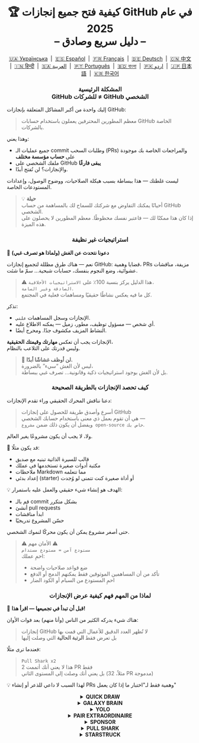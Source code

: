 <h1 align="center">
   🏆 كيفية فتح جميع إنجازات GitHub في عام 2025<br/>
   – دليل سريع وصادق –
</h1>

<div align="center">
  <a href="README_UA.md">🇺🇦 Українська</a> &nbsp;|&nbsp;
  <a href="README_ES.md">🇪🇸 Español</a> &nbsp;|&nbsp;
  <a href="README_FR.md">🇫🇷 Français</a> &nbsp;|&nbsp;
  <a href="README_DE.md">🇩🇪 Deutsch</a> &nbsp;|&nbsp;
  <a href="README_ZH.md">🇨🇳 中文</a> &nbsp;|&nbsp;
  <a href="README_HI.md">🇮🇳 हिन्दी</a> &nbsp;|&nbsp;
  <a href="README_AR.md">🇸🇦 العربية</a> &nbsp;|&nbsp;
  <a href="README_PT.md">🇵🇹 Português</a> &nbsp;|&nbsp;
  <a href="README_BN.md">🇧🇩 বাংলা</a> &nbsp;|&nbsp;
  <a href="README_UR.md">🇵🇰 اردو</a> &nbsp;|&nbsp;
  <a href="README_JP.md">🇯🇵 日本語</a> &nbsp;|&nbsp;
  <a href="README_KO.md">🇰🇷 한국어</a>
</div>

<h3 align="center">
   المشكلة الرئيسية<br/>
   GitHub للشركات ≠ GitHub الشخصي
</h3>

إليك واحدة من أكبر المشاكل المتعلقة بإنجازات GitHub:

> معظم المطورين المحترفين يعملون باستخدام حسابات GitHub الخاصة بالشركات.

وهذا يعني:
- جميع عمليات الـ commit وطلبات السحب (PRs) والمراجعات الخاصة بك موجودة على **حساب مؤسسة مختلف**
- ملفك الشخصي على GitHub **يبقى فارغًا**
- والإنجازات؟ لن تُفتح أبدًا.

ليست غلطتك — هذا ببساطة بسبب هيكلة الصلاحيات، ووضوح الوصول، وإعدادات المستودعات الخاصة.

> 💡 **حيلة**  
> أحيانًا يمكنك التفاوض مع شركتك للسماح لك بالمساهمة من حساب GitHub الشخصي.  
> إذا كان هذا ممكنًا لك — فاعتبر نفسك محظوظًا. معظم المطورين لا يحصلون على هذه الميزة.

<h3 align="center">استراتيجيات غير نظيفة</h3>

🚫 <b>دعونا نتحدث عن الغش (ولماذا هو تصرف غبي)</b>

نعم — هناك طرق مظللة لتجميع إنجازات GitHub: قضايا وهمية، PRs مزيفة، مناقشات عشوائية، وضع النجوم بنفسك، حسابات شبحية... سمّ ما شئت.

> ⚠️ هذا الدليل يركز بنسبة 100٪ على <code>الاستراتيجيات الأخلاقية، الصادقة وغير السامة</code>.  
> كل ما فيه يعكس نشاطًا حقيقيًا ومساهمات فعلية في المجتمع.

تذكر:
- الإنجازات وسجل المساهمات <code>علني</code>.
- أي شخص — مسؤول توظيف، مطور، زميل — يمكنه الاطلاع عليه.
- النشاط المزيف مكشوف جدًا. ومحرج أيضًا.

الإنجازات يجب أن تعكس <strong>مهارتك وقيمتك الحقيقية</strong>،  
وليس قدرتك على التلاعب بالنظام.

> 💬 <strong>لن أوظف غشاشًا أبدًا.</strong><br>
> ليس لأن الغش “سيء” بالضرورة،  
> بل لأن الغش بوجود استراتيجيات ذكية وقانونية... تصرف غبي ببساطة.

<h3 align="center">كيف تحصد الإنجازات بالطريقة الصحيحة</h3>

دعنا نناقش المحرك الحقيقي وراء تقدم الإنجازات:

> أسرع وأصدق طريقة للحصول على إنجازات GitHub  
> هي أن تقوم بعمل ذي معنى باستخدام حسابك الشخصي —  
> ويفضل أن يكون ذلك ضمن <code>مشروع open-source خاص بك</code>.

ولا، لا يجب أن يكون مشروعًا يغير العالم.

🎯 قد يكون مثلًا:
- قالب للسيرة الذاتية تبنيه مع صديق
- مكتبة أدوات صغيرة تستخدمها في عملك
- ملاحظات Markdown مما تتعلمه
- إعداد بدئي (starter) أو أداة صغيرة كنت تتمنى لو وُجدت

💡 الهدف هو إنشاء شيء حقيقي والعمل عليه باستمرار:
* قم بالـ commit بشكل متكرر
* أنشئ pull requests
* ابدأ مناقشات
* حسّن المشروع تدريجيًا

حتى أصغر مشروع يمكن أن يكون محركًا لنموك الشخصي.

> ⚠️ الأمان مهم ⚠️  
> <code>مستودع آمن = مستودع مستدام</code>  
> احمِ عملك:
> * ضع قواعد صلاحيات واضحة
> * تأكد من أن المساهمين الموثوقين فقط يمكنهم الدمج أو الدفع
> * احمِ المستودع من السبام أو الكود الضار

<h3 align="center">لماذا من المهم فهم كيفية عرض الإنجازات</h3>

🧠 <b>قبل أن تبدأ في تجميعها — اقرأ هذا!</b>

هناك شيء يدركه الكثير من الناس (وأنا منهم) بعد فوات الأوان:

> إنجازات GitHub لا تُظهر العدد الدقيق للأعمال التي قمت بها  
> بل تعرض فقط <strong>الرتبة الحالية</strong> التي وصلت إليها

فعندما ترى مثلًا:

> <code>Pull Shark x2</code>  
> هذا لا يعني أنك أتممت 2 PR فقط  
> بل يعني أنك وصلت إلى المستوى الثاني (مثلاً، 32 PR مدموجة)

💡 لهذا السبب لا داعي للذعر أو إنشاء PRs وهمية فقط لـ"اختبار ما إذا كان يعمل"

<details>
    <summary align="center"><b>QUICK DRAW</b></summary>
<blockquote>أغلق issue أو PR خلال 5 دقائق من إنشائه.</blockquote>
<div align="center">
    <img src="../badges/quick-draw.png" alt="QuickDraw" width="140">
</div>

لنكن صادقين — هذا الإنجاز أقرب إلى المزحة من كونه هدفًا حقيقيًا 😅  
من السهل جدًا الحصول عليه لدرجة أنه بالكاد يُحتسب... لكن على كل حال، هو شارة إضافية في ملفك الشخصي!

<ol>
    <li>قم بإنشاء pull request</li>
    <li>أغلقه فورًا</li>
</ol>

<blockquote>
   <b>⚠️ لا داعي لإنشاء PR وهمي ⚠️</b><br/>
   فقط أغلق وأعد فتح أي PR حقيقي أثناء عملك — وسيُحسب.
</blockquote>
</details>

<details>
    <summary align="center"><b>GALAXY BRAIN</b></summary>
<blockquote>تم تعليم ردّك كإجابة مقبولة في GitHub Discussion.</blockquote>
<div align="center">
    <img src="../badges/galaxy-brain.png" alt="Galaxy Brain">
</div>

Galaxy Brain يكافئ الأشخاص الذين يقدمون <strong>إجابات مفيدة حقًا</strong> في Discussions.  
إذا قام صاحب الموضوع بتمييز ردك كـ "الإجابة المقبولة" — فالشارة لك.

يمكنك بالتأكيد الحصول على هذا الإنجاز من خلال مستودع open-source خاص بك.  
وهذا لا يُعد فقط تصرفًا شرعيًا — بل هو أيضًا <strong>ممارسة نافعة</strong> لأي فريق.

ستتعلم من خلاله:
<ul>
    <li>كيفية تنظيم التواصل بطريقة واضحة وسهلة الوصول</li>
    <li>تخزين مصدر معلومات موثوق لقرارات المشروع المهمة</li>
    <li>إبقاء الفريق بأكمله على اطّلاع بمناقشات جوهرية</li>
</ul>

🚀 هيوستن، لدينا مشكلة! 🚀  
حتى عندما تكون إجابتك رائعة وتحل المشكلة — نادرًا ما يتم تمييزها كـ "مقبولة".  
التذكيرات تُتجاهل، وفي النهاية يتم تجاهلك تمامًا. مؤسف، لكنه واقع.

لذا بدلًا من الاعتماد على الغرباء، جرّب ما يلي:
> قم بتجميع Galaxy Brain في <strong>بيئة خاضعة للسيطرة</strong>:
* تعاون مع أصدقائك أو زملائك
* أجب على أسئلتهم الحقيقية
* واطلب منهم تمييز إجابتك كـ "مقبولة" إن كانت مفيدة

`🧩 الإستراتيجية 1: حل مشكلة صديقك`

<ol>
    <li>ابحث عن مستودعات عامة ذات صلة بتقنياتك</li>
    <li>تحقق مما إذا كانت Discussions مفعلة</li>
    <li>عندما يسألك صديق أو زميل سؤالًا تعرف إجابته — ساعده</li>
    <li>بعد الحل، اتبع الخطوات التالية:
         <ul>
            <li>اطلب من صديقك إنشاء discussion باستخدام ملخص تقوم بتوفيره</li>
            <li>اكتب إجابتك هناك</li>
            <li>اطلب منه تمييزها كإجابة مقبولة</li>
         </ul>
    </li>
</ol>

✅ هذه الإستراتيجية صادقة، نافعة، وتُنتج مصادر دائمة النفع للمجتمع.

`🛠️ الإستراتيجية 2: استخدم Discussions في مستودعك`

إذا كنت تدير مشروعًا open-source خاصًا بك،  
فقط <code>انقل المحادثات المهمة إلى GitHub Discussions</code>.

1. فعّل Discussions من إعدادات المستودع
2. عند وجود قرار أو نقاش حول ميزة — افتح موضوعًا عامًا
3. شارك ردودًا واضحة وبنّاءة تساعد على اتخاذ القرار
4. وإذا بدأ شخص آخر الموضوع — يمكنه تعليم ردّك كإجابة مقبولة

✅ هذه الطريقة:
- تنشئ سجلًا شفافًا للقرارات
- تُظهر القيادة والمبادرة
- تُبقي فريقك موحّدًا
- نعم — وتمنحك الشارة أيضًا
</details>

<details>
    <summary align="center"><b>YOLO</b></summary>
<blockquote>ادمج طلب سحب (PR) بدون مراجعة.</blockquote>
<div align="center">
    <img src="../badges/yolo.png" alt="YOLO" width="140">
</div>

هذا الشارة تتعلق بالسرعة والثقة — أو بالتهور 😅  
يكفي أن تقوم بها مرة واحدة.

<ol>
    <li>قم بتعديل بسيط وآمن في مشروعك مثل:</li>
    <ul>
        <li>إصلاح تنسيق الكود (lint)</li>
        <li>تصحيح من سطر واحد</li>
        <li>إضافة صغيرة مفيدة إلى <code>README.md</code></li>
        <li>Commit أولي مثل <code>git init</code></li>
    </ul>
    <li>أنشئ Pull Request</li>
    <li>ادمجه بنفسك بدون مراجعة</li>
</ol>

<blockquote>
⚠️ <b>تحذير: لا تستخدم YOLO في بيئة الإنتاج</b> ⚠️<br/>
ادمج الـ PR الخاص بـ commit البداية لمشروعك المفتوح المصدر — طريقة نظيفة ومشروعة 😉
</blockquote>
</details>

<details>
    <summary align="center"><b>PAIR EXTRAORDINAIRE</b></summary>
<blockquote>ادمج PR يحتوي على commit من مساهم مشارك.</blockquote>
<div align="center">
    <img src="../badges/pair-extraordinaire.png" alt="Pair Extraordinaire">
</div>

العمل الجماعي يجعل كل شيء أفضل — حتى الإنجازات.  
للحصول على هذه الشارة، مارِس البرمجة الزوجية بشفافية.

<ol>
    <li>تعاون مع زميلك: اكتبوا الكود معًا وراجعوا بعضكم</li>
    <li>أضف في رسالة commit:<br/>
        <code>Co-authored-by: اسم_المستخدم &lt;email@example.com&gt;</code>
    </li>
    <li>أنشئ PR وادمجه</li>
</ol>

✅ بإمكانك التقدم نحو Pull Shark أيضًا — إنجاز مزدوج بذكاء!
</details>


<details>
    <summary align="center"><b>SPONSOR</b></summary>
<blockquote>🐺 ألقِ قطعة نقود للساحر!</blockquote>
<div align="center">
    <img src="../badges/sponsor.png" alt="Sponsor" width="140">
</div>

ادعم مطورًا أو مشروعًا مفتوح المصدر ماليًا عبر GitHub Sponsors.

<div align="center">
   <br/>
   للحصول على هذه الشارة، ما عليك سوى التبرع لأي مبادرة مفتوحة المصدر.<br/>
   ربما هي أداة تستخدمها يوميًا.<br/>
   أو مستودع أنقذك في عطلة نهاية الأسبوع.<br/>
   أو مجرد مطور تحترم جهوده حقًا.<br/>
   <br/>
</div>

💡 حتى التبرع الصغير يحدث فرقًا كبيرًا.  
إنه يُظهر التقدير والاحترام، ويُبقي روح البرمجيات المفتوحة حية.

> ❤️ إذا ساعدك هذا الدليل — لا تتردد في `دعم هذا المستودع`.  
> إنها أفضل طريقة لقول "شكرًا" على هذا الجهد.
</details>

<details>
    <summary align="center"><b>PULL SHARK</b></summary>
<blockquote>تم دمج طلب السحب (PR) الخاص بك من قبل شخص آخر.</blockquote>
<div align="center">
    <img src="../badges/pull-shark.png" alt="Pull Shark">
</div>

أسهل طريقة للبدء هي العمل على مشروع open-source خاص بك — كما ناقشنا سابقًا.  
أنشئ pull requests حقيقية ومفيدة، واطلب من زملائك مراجعتها ودمجها.

⭐ إنها أكثر شارة **تعزز مهاراتك** على GitHub —  
فهي تدفعك لكتابة كود نظيف، قابل للاختبار، وسهل المراجعة.

> 💡 **نصيحة 0: أنشئ PRs صغيرة وواضحة**  
يقع العديد من المبتدئين في فخ "PR العملاق":  
يجمعون كل شيء في طلب واحد ضخم.  
لكن إذا أردت تحقيق Pull Shark بكفاءة (والتطور كمطور)،  
فيجب أن تتعلم كتابة PRs صغيرة، ذات نطاق واضح، سهلة القراءة والاختبار والمراجعة.  
هذا ليس مجرد إنجاز — <strong>بل هو طريقة عمل المحترفين</strong>.

> 🤝 **نصيحة 1: احصل على "Pair Extraordinaire" في نفس الوقت**  
> تعاون مع أحد زملائك. شاركوا الأفكار، راجعوا الكود معًا.  
> ثم استخدموا الوسم <code>Co-authored-by:</code> لتوثيق التعاون.  
> ستحرزون تقدمًا في إنجازين في وقت واحد — خطوة ذكية!

> 🎯 **نصيحة 2: امنح فرصة YOLO للآخرين**  
> إذا أنشأت PR صغير وآمن —  
> اسمح لزميلك بدمجه <em>بدون مراجعة</em> ليحصل على شارة YOLO.  
> أنت تقدم له قيمة، وهو يحقق إنجازًا — <code>مكسب للطرفين</code>!
</details>

<details>
    <summary align="center"><b>STARSTRUCK</b></summary>
<blockquote>أنشئ مستودعًا يحصل على عدد كبير من النجوم.</blockquote>
<div align="center">
    <img src="../badges/starstruck.png" alt="Starstruck">
</div>

هذه واحدة من أصعب وأكثر الشارات احترامًا على GitHub.  
إنها تعكس تأثيرك في المجتمع ولا يمكن تحقيقها بالأعمال الروتينية فقط.  
يأخذها المطورون ومسؤولو التوظيف على محمل الجد.

لا توجد قائمة مهام أو طرق مختصرة للحصول عليها —  
الطريقة الوحيدة هي أن تكتشف مشكلة حقيقية في المجتمع... وتحلها.

🎯 أرى طريقين واقعيين:

<ol>
    <li><strong>أنشئ منتجًا برمجيًا</strong><br>
        بصراحة — هذا يتطلب مهارات عالية وسنوات من الخبرة لفهم المشكلة الحقيقية.  
        ربما لن يكون أول مستودع لك هو الأنسب.
    </li>
    <li><strong>أنشئ مستودعًا يقدم قيمة حقيقية من خلال المحتوى</strong><br>
        مثل: دليل مكتوب جيدًا، إعداد تكوين مفيد، أداة CLI صغيرة، أو حتى قائمة منسقة من الأدوات (awesome list).
    </li>
</ol>

<blockquote><strong>⭐ اضغط على "Star" يا صديقي! ⭐</strong><br>
هذا المستودع مثال رائع لمورد تم إنشاؤه من أجل المجتمع.  
إذا أفادك هذا الدليل — لا تنسَ أن تمنحه نجمة 🫡
</blockquote>

---

### 🧠 كيف تجد فكرتك الجديرة بالنجوم؟

ركز على الألم. تعلم كيفية ملاحظته. إليك أين تبحث:

1. **إكمال Google التلقائي** — انظر ماذا يبحث الناس:  
   `"github how to..."`, `"vite storybook setup..."` وغيرها

2. **القضايا والمناقشات** في أطر العمل المفضلة لديك:  
   إذا طلب أحدهم ميزة ونال المنشور الكثير من 👍 — فهذه حاجة حقيقية.

3. **استمع للإحباط** — كل مرة تسمع فيها:  
   *"هذا مزعج!"* أو *"ليته كان موجودًا..."* — هذه إشارة.

ثم ببساطة: **قدّم حلاً**  
ضعه في مستودع نظيف مع ملف README واضح — وشاركه.
</details>
